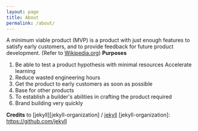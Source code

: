 ```yaml
---
layout: page
title: About
permalink: /about/
---
```

A minimum viable product (MVP) is a product with just enough features to satisfy early customers, and to provide feedback for future product development. (Refer to [Wikipedia.org](https://en.wikipedia.org/wiki/Minimum_viable_product))
**Purposes**
1. Be able to test a product hypothesis with minimal resources
    Accelerate learning
2. Reduce wasted engineering hours
3. Get the product to early customers as soon as possible
4. Base for other products
5. To establish a builder's abilities in crafting the product required
6. Brand building very quickly

**Credits** to 
[jekyll][jekyll-organization] /
[jekyll](https://github.com/jekyll/jekyll)
[jekyll-organization]: https://github.com/jekyll

